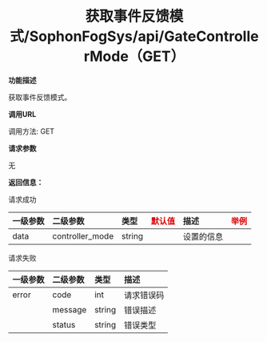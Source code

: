 # <center>获取事件反馈模式/SophonFogSys/api/GateControllerMode（GET）</center>

**功能描述**

获取事件反馈模式。

**调用URL**

调用方法: GET

**请求参数**

无

**返回信息：**

请求成功        

| 一级参数 | 二级参数        | 类型   | <font color="#dd0000">默认值</font> | 描述       | <font color="#dd0000">举例</font> |
| :------- | :-------------- | :----- | ----------------------------------- | :--------- | --------------------------------- |
| data     | controller_mode | string |                                     | 设置的信息 |                                   |

请求失败

| 一级参数 | 二级参数 | 类型   | 描述       |
| :------- | :------- | :----- | :--------- |
| error    | code     | int    | 请求错误码 |
|          | message  | string | 错误描述   |
|          | status   | string | 错误类型   |
